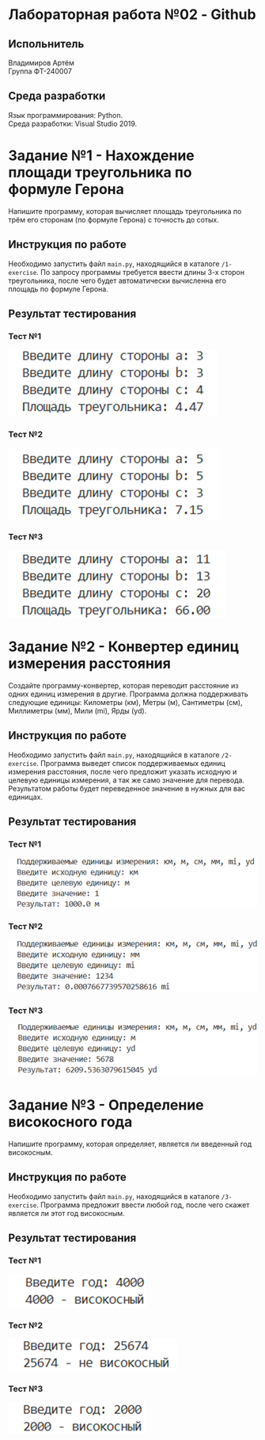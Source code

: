 # Лабораторная работа №02 - Github

## Испольнитель
Владимиров Артём \
Группа ФТ-240007

## Среда разработки
Язык программирования: Python. \
Среда разработки: Visual Studio 2019.
# Задание №1 - Нахождение площади треугольника по формуле Герона
Напишите программу, которая вычисляет площадь треугольника по трём его 
сторонам (по формуле Герона) с точность до сотых.
## Инструкция по работе
Необходимо запустить файл ``main.py``, находящийся в каталоге ``/1-exercise``. По запросу программы требуется ввести длины 3-х сторон треугольника, после чего будет автоматически вычисленна его площадь по формуле Герона.
## Результат тестирования

### Тест №1
<img src="./1-exercise/test1.png">

### Тест №2
<img src="./1-exercise/test2.png">

### Тест №3
<img src="./1-exercise/test3.png">

# Задание №2 - Конвертер единиц измерения расстояния
Создайте программу-конвертер, которая переводит расстояние из одних 
единиц измерения в другие. Программа должна поддерживать следующие 
единицы: Километры (км), Метры (м), Сантиметры (см), Миллиметры (мм), 
Мили (mi), Ярды (yd).
## Инструкция по работе
Необходимо запустить файл ``main.py``, находящийся в каталоге ``/2-exercise``. Программа выведет список поддерживаемых единиц измерения расстояния, после чего предложит указать исходную и целевую единицы измерения, а так же само значение для перевода. Результатом работы будет переведенное значение в нужных для вас единицах.
## Результат тестирования

### Тест №1
<img src="./2-exercise/test1.png">

### Тест №2
<img src="./2-exercise/test2.png">

### Тест №3
<img src="./2-exercise/test3.png">

# Задание №3 - Определение високосного года
Напишите программу, которая определяет, является ли введенный год 
високосным.
## Инструкция по работе
Необходимо запустить файл ``main.py``, находящийся в каталоге ``/3-exercise``. Программа предложит ввести любой год, после чего скажет является ли этот год високосным. 
## Результат тестирования

### Тест №1
<img src="./3-exercise/test1.png">

### Тест №2
<img src="./3-exercise/test2.png">

### Тест №3
<img src="./3-exercise/test3.png">


